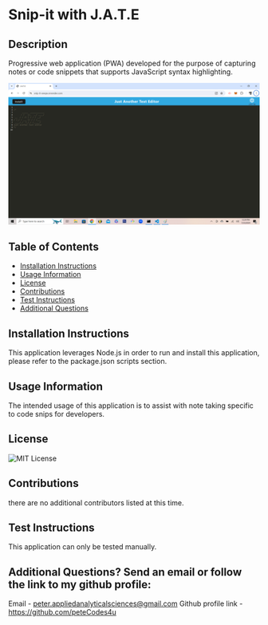 # Snip-it with J.A.T.E

## Description
Progressive web application (PWA) developed for the purpose of capturing notes or code snippets that supports JavaScript syntax highlighting.

![](./public/images/JATE.png)

## Table of Contents
- [Installation Instructions](#Installation-Instructions)
- [Usage Information](#Usage-Information)
- [License](#License)
- [Contributions](#Contributions)
- [Test Instructions](#Test-Instructions)
- [Additional Questions](#additional-questions-send-an-email-or-follow-the-link-to-my-github-profile)

## Installation Instructions
This application leverages Node.js in order to run and install this application, please refer to the package.json scripts section.

## Usage Information
The intended usage of this application is to assist with note taking specific to code snips for developers.

## License
![MIT License](https://img.shields.io/badge/License-MIT-yellow.svg)

## Contributions
there are no additional contributors listed at this time.

## Test Instructions
This application can only be tested manually. 

## Additional Questions? Send an email or follow the link to my github profile:
Email - peter.appliedanalyticalsciences@gmail.com 
Github profile link - https://github.com/peteCodes4u
